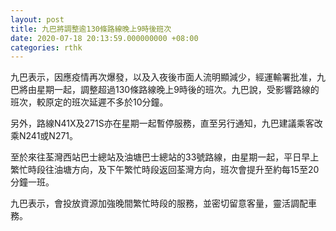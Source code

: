 ```yaml
---
layout: post
title: 九巴將調整逾130條路線晚上9時後班次
date: 2020-07-18 20:13:59.000000000 +08:00
categories: rthk
---
```


九巴表示，因應疫情再次爆發，以及入夜後市面人流明顯減少，經運輸署批准，九巴將由星期一起，調整超過130條路線晚上9時後的班次。九巴說，受影響路線的班次，較原定的班次延遲不多於10分鐘。

另外，路線N41X及271S亦在星期一起暫停服務，直至另行通知，九巴建議乘客改乘N241或N271。

至於來往荃灣西站巴士總站及油塘巴士總站的33號路線，由星期一起，平日早上繁忙時段往油塘方向，及下午繁忙時段返回荃灣方向，班次會提升至約每15至20分鐘一班。

九巴表示，會投放資源加強晚間繁忙時段的服務，並密切留意客量，靈活調配車務。
